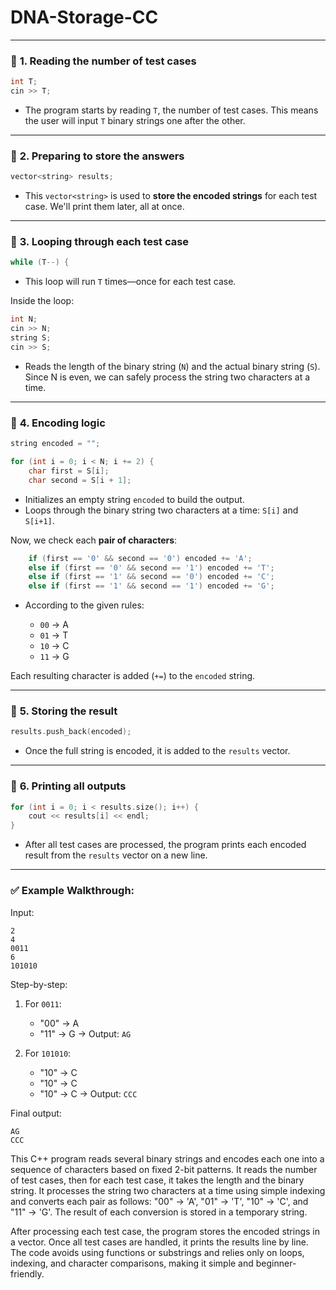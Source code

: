 ﻿# DNA-Storage-CC


---

### 🔹 **1. Reading the number of test cases**

```cpp
int T;
cin >> T;
```

* The program starts by reading `T`, the number of test cases. This means the user will input `T` binary strings one after the other.

---

### 🔹 **2. Preparing to store the answers**

```cpp
vector<string> results;
```

* This `vector<string>` is used to **store the encoded strings** for each test case. We'll print them later, all at once.

---

### 🔹 **3. Looping through each test case**

```cpp
while (T--) {
```

* This loop will run `T` times—once for each test case.

Inside the loop:

```cpp
int N;
cin >> N;
string S;
cin >> S;
```

* Reads the length of the binary string (`N`) and the actual binary string (`S`). Since N is even, we can safely process the string two characters at a time.

---

### 🔹 **4. Encoding logic**

```cpp
string encoded = "";

for (int i = 0; i < N; i += 2) {
    char first = S[i];
    char second = S[i + 1];
```

* Initializes an empty string `encoded` to build the output.
* Loops through the binary string two characters at a time: `S[i]` and `S[i+1]`.

Now, we check each **pair of characters**:

```cpp
    if (first == '0' && second == '0') encoded += 'A';
    else if (first == '0' && second == '1') encoded += 'T';
    else if (first == '1' && second == '0') encoded += 'C';
    else if (first == '1' && second == '1') encoded += 'G';
```

* According to the given rules:

  * `00` → A
  * `01` → T
  * `10` → C
  * `11` → G

Each resulting character is added (`+=`) to the `encoded` string.

---

### 🔹 **5. Storing the result**

```cpp
results.push_back(encoded);
```

* Once the full string is encoded, it is added to the `results` vector.

---

### 🔹 **6. Printing all outputs**

```cpp
for (int i = 0; i < results.size(); i++) {
    cout << results[i] << endl;
}
```

* After all test cases are processed, the program prints each encoded result from the `results` vector on a new line.

---

### ✅ **Example Walkthrough:**

Input:

```
2
4
0011
6
101010
```

Step-by-step:

1. For `0011`:

   * "00" → A
   * "11" → G
     → Output: `AG`

2. For `101010`:

   * "10" → C
   * "10" → C
   * "10" → C
     → Output: `CCC`

Final output:

```
AG
CCC
```

This C++ program reads several binary strings and encodes each one into a sequence of characters based on fixed 2-bit patterns. It reads the number of test cases, then for each test case, it takes the length and the binary string. It processes the string two characters at a time using simple indexing and converts each pair as follows: "00" → 'A', "01" → 'T', "10" → 'C', and "11" → 'G'. The result of each conversion is stored in a temporary string.

After processing each test case, the program stores the encoded strings in a vector. Once all test cases are handled, it prints the results line by line. The code avoids using functions or substrings and relies only on loops, indexing, and character comparisons, making it simple and beginner-friendly.
